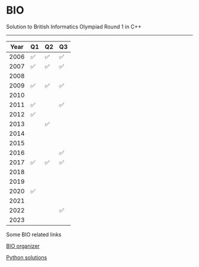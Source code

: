# BIO
Solution to British Informatics Olympiad Round 1 in C++

-----

| Year | Q1 |  Q2 |  Q3 |
| --- | ----------- | --- | ----------- |
| 2006 | ✅  |  ✅  |  ✅  |
| 2007 | ✅  |  ✅  |  ✅  |
| 2008 |   |    |    |
| 2009 | ✅  |  ✅  |  ✅  |
| 2010 |   |    |    |
| 2011 | ✅  |      |  ✅  |
| 2012 | ✅  |    |    |
| 2013 |   |✅   |    |
| 2014 |   |    |    |
| 2015 |   |    |    |
| 2016 |   |    |  ✅  |
| 2017 | ✅  |  ✅  |  ✅  |
| 2018 |   |    |    |
| 2019 |   |    |    |
| 2020 | ✅   |    |    |
| 2021 |   |    |    |
| 2022 |   |    |  ✅   |
| 2023 |   |    |    |



Some BIO related links

[BIO organizer](https://www.olympiad.org.uk/)

[Python solutions](https://github.com/tmncollins/BIO-Solutions)

